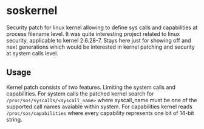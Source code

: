 # soskernel
Security patch for linux kernel allowing to define sys calls and capabilities at process filename level. It was quite interesting project related to linux security, applicable to kernel 2.6.28-7. Stays here just for showing off and next generations which would be interested in kernel patching and security at system calls level.

## Usage

Kernel patch consists of two features. Limiting the system calls and capabilities. For system calls the patched kernel search for `/proc/sos/syscalls/<syscall_name>` where syscall_name must be one of the supported call names avaiable within system. For capabilities kernel reads `/proc/sos/capabilities` where every capability represents one bit of 14-bit string.


